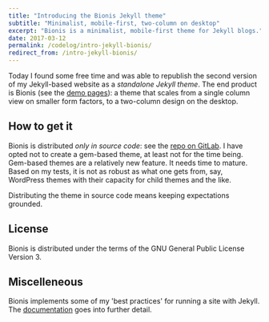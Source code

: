 ```yaml
---
title: "Introducing the Bionis Jekyll theme"
subtitle: "Minimalist, mobile-first, two-column on desktop"
excerpt: "Bionis is a minimalist, mobile-first theme for Jekyll blogs."
date: 2017-03-12
permalink: /codelog/intro-jekyll-bionis/
redirect_from: /intro-jekyll-bionis/
---
```

Today I found some free time and was able to republish the second version of my Jekyll-based website as a *standalone Jekyll theme*. The end product is Bionis (see the [demo pages](https://protesilaos.gitlab.io/jekyll-bionis/)): a theme that scales from a single column view on smaller form factors, to a two-column design on the desktop.

## How to get it

Bionis is distributed *only in source code*: see the [repo on GitLab](https://gitlab.com/protesilaos/jekyll-bionis). I have opted not to create a gem-based theme, at least not for the time being. Gem-based themes are a relatively new feature. It needs time to mature. Based on my tests, it is not as robust as what one gets from, say, WordPress themes with their capacity for child themes and the like.

Distributing the theme in source code means keeping expectations grounded.

## License

Bionis is distributed under the terms of the GNU General Public License Version 3.

## Miscelleneous

Bionis implements some of my 'best practices' for running a site with Jekyll. The [documentation](https://protesilaos.gitlab.io/jekyll-bionis/docs/) goes into further detail.
